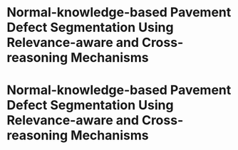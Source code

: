 # Normal-knowledge-based Pavement Defect Segmentation Using Relevance-aware and Cross-reasoning Mechanisms

# Normal-knowledge-based Pavement Defect Segmentation Using Relevance-aware and Cross-reasoning Mechanisms
